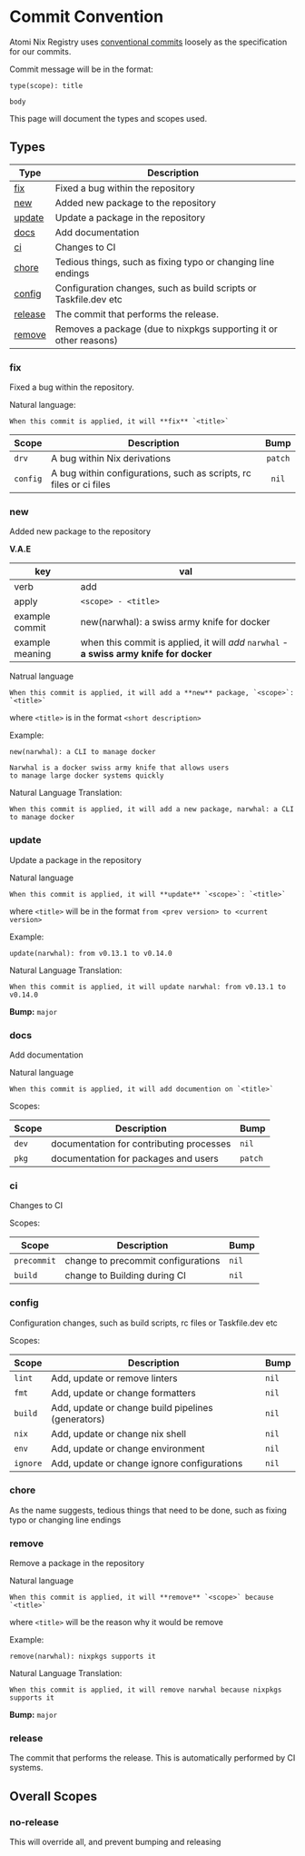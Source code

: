 # Commit Convention

Atomi Nix Registry uses [conventional commits](https://www.conventionalcommits.org/en/v1.0.0/) loosely as the specification
for our commits.

Commit message will be in the format:

```
type(scope): title

body
```

This page will document the types and scopes used.

## Types

| Type                | Description                                                       |
| ------------------- | ----------------------------------------------------------------- |
| [fix](#fix)         | Fixed a bug within the repository                                 |
| [new](#new)         | Added new package to the repository                               |
| [update](#update)   | Update a package in the repository                                |
| [docs](#docs)       | Add documentation                                                 |
| [ci](#ci)           | Changes to CI                                                     |
| [chore](#chore)     | Tedious things, such as fixing typo or changing line endings      |
| [config](#config)   | Configuration changes, such as build scripts or Taskfile.dev etc  |
| [release](#release) | The commit that performs the release.                             |
| [remove](#remove)   | Removes a package (due to nixpkgs supporting it or other reasons) |

### fix

Fixed a bug within the repository.

Natural language:

```
When this commit is applied, it will **fix** `<title>`
```

| Scope    | Description                                                        |  Bump   |
| -------- | ------------------------------------------------------------------ | :-----: |
| `drv`    | A bug within Nix derivations                                       | `patch` |
| `config` | A bug within configurations, such as scripts, rc files or ci files |  `nil`  |

### new

Added new package to the repository

**V.A.E**

| key             | val                                                                                      |
| --------------- | ---------------------------------------------------------------------------------------- |
| verb            | add                                                                                      |
| apply           | `<scope> - <title>`                                                                      |
| example commit  | new(narwhal): a swiss army knife for docker                                              |
| example meaning | when this commit is applied, it will _add_ `narwhal` - **a swiss army knife for docker** |

Natrual language

```
When this commit is applied, it will add a **new** package, `<scope>`: `<title>`
```

where `<title>` is in the format `<short description>`

Example:

```
new(narwhal): a CLI to manage docker

Narwhal is a docker swiss army knife that allows users
to manage large docker systems quickly
```

Natural Language Translation:

```
When this commit is applied, it will add a new package, narwhal: a CLI to manage docker
```

### update

Update a package in the repository

Natural language

```
When this commit is applied, it will **update** `<scope>`: `<title>`
```

where `<title>` will be in the format `from <prev version> to <current version>`

Example:

```
update(narwhal): from v0.13.1 to v0.14.0
```

Natural Language Translation:

```
When this commit is applied, it will update narwhal: from v0.13.1 to v0.14.0
```

**Bump:** `major`

### docs

Add documentation

Natural language

```
When this commit is applied, it will add documention on `<title>`
```

Scopes:

| Scope | Description                              | Bump    |
| ----- | ---------------------------------------- | ------- |
| `dev` | documentation for contributing processes | `nil`   |
| `pkg` | documentation for packages and users     | `patch` |

### ci

Changes to CI

Scopes:

| Scope       | Description                        | Bump  |
| ----------- | ---------------------------------- | ----- |
| `precommit` | change to precommit configurations | `nil` |
| `build`     | change to Building during CI       | `nil` |

### config

Configuration changes, such as build scripts, rc files or Taskfile.dev etc

Scopes:

| Scope    | Description                                        | Bump  |
| -------- | -------------------------------------------------- | ----- |
| `lint`   | Add, update or remove linters                      | `nil` |
| `fmt`    | Add, update or change formatters                   | `nil` |
| `build`  | Add, update or change build pipelines (generators) | `nil` |
| `nix`    | Add, update or change nix shell                    | `nil` |
| `env`    | Add, update or change environment                  | `nil` |
| `ignore` | Add, update or change ignore configurations        | `nil` |

### chore

As the name suggests, tedious things that need to be done, such as fixing typo or changing line endings

### remove

Remove a package in the repository

Natural language

```
When this commit is applied, it will **remove** `<scope>` because `<title>`
```

where `<title>` will be the reason why it would be remove

Example:

```
remove(narwhal): nixpkgs supports it
```

Natural Language Translation:

```
When this commit is applied, it will remove narwhal because nixpkgs supports it
```

**Bump:** `major`

### release

The commit that performs the release. This is automatically performed by CI systems.

## Overall Scopes

### no-release

This will override all, and prevent bumping and releasing
